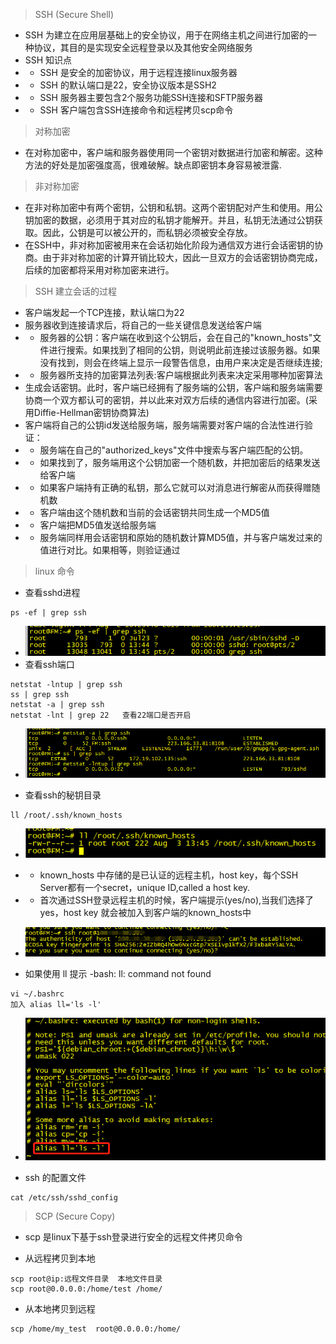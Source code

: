 > SSH (Secure Shell)

- SSH 为建立在应用层基础上的安全协议，用于在网络主机之间进行加密的一种协议，其目的是实现安全远程登录以及其他安全网络服务
- SSH 知识点
- - SSH 是安全的加密协议，用于远程连接linux服务器
- - SSH 的默认端口是22，安全协议版本是SSH2
- - SSH 服务器主要包含2个服务功能SSH连接和SFTP服务器
- - SSH 客户端包含SSH连接命令和远程拷贝scp命令

> 对称加密

- 在对称加密中，客户端和服务器使用同一个密钥对数据进行加密和解密。这种方法的好处是加密强度高，很难破解。缺点即密钥本身容易被泄露.
  
> 非对称加密
- 在非对称加密中有两个密钥，公钥和私钥。这两个密钥配对产生和使用。用公钥加密的数据，必须用于其对应的私钥才能解开。并且，私钥无法通过公钥获取。因此，公钥是可以被公开的，而私钥必须被安全存放。
- 在SSH中，非对称加密被用来在会话初始化阶段为通信双方进行会话密钥的协商。由于非对称加密的计算开销比较大，因此一旦双方的会话密钥协商完成，后续的加密都将采用对称加密来进行。

> SSH 建立会话的过程

- 客户端发起一个TCP连接，默认端口为22
- 服务器收到连接请求后，将自己的一些关键信息发送给客户端
- - 服务器的公钥：客户端在收到这个公钥后，会在自己的"known_hosts"文件进行搜索。如果找到了相同的公钥，则说明此前连接过该服务器。如果没有找到，则会在终端上显示一段警告信息，由用户来决定是否继续连接; 
- - 服务器所支持的加密算法列表:客户端根据此列表来决定采用哪种加密算法
- 生成会话密钥。此时，客户端已经拥有了服务端的公钥，客户端和服务端需要协商一个双方都认可的密钥，并以此来对双方后续的通信内容进行加密。(采用Diffie-Hellman密钥协商算法)
- 客户端将自己的公钥id发送给服务端，服务端需要对客户端的合法性进行验证：
- - 服务端在自己的"authorized_keys"文件中搜索与客户端匹配的公钥。
- - 如果找到了，服务端用这个公钥加密一个随机数，并把加密后的结果发送给客户端
- - 如果客户端持有正确的私钥，那么它就可以对消息进行解密从而获得赠随机数
- - 客户端由这个随机数和当前的会话密钥共同生成一个MD5值
- - 客户端把MD5值发送给服务端
- - 服务端同样用会话密钥和原始的随机数计算MD5值，并与客户端发过来的值进行对比。如果相等，则验证通过
> linux 命令

- 查看sshd进程
```
ps -ef | grep ssh
```
  
- ![avator](images/ps_ssh.png)
- 查看ssh端口
  
```
netstat -lntup | grep ssh
ss | grep ssh
netstat -a | grep ssh
netstat -lnt | grep 22   查看22端口是否开启
```
- ![avator](images/netstat_ssh.png)
  
- 查看ssh的秘钥目录
```
ll /root/.ssh/known_hosts
```
- ![avator](images/ll_ssh.png)

- - known_hosts 中存储的是已认证的远程主机，host key，每个SSH Server都有一个secret，unique ID,called a host key.
- - 首次通过SSH登录远程主机的时候，客户端提示(yes/no),当我们选择了yes，host key 就会被加入到客户端的known_hosts中
- ![avator](images/ssh_root.png)

- 如果使用 ll  提示 -bash: ll: command not found
```
vi ~/.bashrc 
加入 alias ll='ls -l'
```
- ![avator](images/ll_not.png)

- ssh 的配置文件
```
cat /etc/ssh/sshd_config
```

> SCP (Secure Copy)

- scp 是linux下基于ssh登录进行安全的远程文件拷贝命令

- 从远程拷贝到本地

```
scp root@ip:远程文件目录  本地文件目录
scp root@0.0.0.0:/home/test /home/
```
- 从本地拷贝到远程

```
scp /home/my_test  root@0.0.0.0:/home/
```
